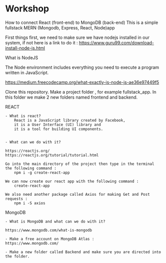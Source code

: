 # Workshop

How to connect React (front-end) to MongoDB (back-end)
	This is a simple fullstack MERN (Mongodb, Express, React, Node)app 

First things first, we need to make sure we have nodejs installed in our system, if not here is a link to do it :
            https://www.guru99.com/download-install-node-js.html

What is NodeJS

The Node environment includes everything you need to execute a program written in JavaScript.

 https://medium.freecodecamp.org/what-exactly-is-node-js-ae36e97449f5


Clone this repository.
Make a project folder , for example fullstack_app.
In this folder we make 2 new folders named frontend and backend.

         
REACT
	
    - What is react? 
	    React is a JavaScript library created by Facebook, 
	    it is a User Interface (UI) library and
	    it is a tool for building UI components.


    - What can we do with it? 
 
    https://reactjs.org/
    https://reactjs.org/tutorial/tutorial.html

	Go into the main directory of the project then type in the terminal the following command :
        npm i -g create-react-app

    We can now create our react app with the following command :
        create-react-app

    We also need another package called Axios for making Get and Post requests : 
        npm i -S axios       


MongoDB

	- What is MongoDB and what can we do with it?

    https://www.mongodb.com/what-is-mongodb

	- Make a free account on MongoDB Atlas : 
    https://www.mongodb.com/		

    - Make a new folder called Backend and make sure you are directed into the folder.